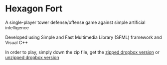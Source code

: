# **Hexagon Fort**

A single-player tower defense/offense game against simple artificial intelligence

Developed using Simple and Fast Multimedia Library (SFML) framework and Visual C++

In order to play, simply down the zip file, get the [zipped dropbox version](https://www.dropbox.com/s/b963an1wt2414tf/Hexagon%20Fort.zip?dl=0) or [unzipped dropbox version](https://www.dropbox.com/sh/nz71qjoi42g3kdq/AAChYdcA4sEs6iZH0VmSZ07fa?dl=0)
